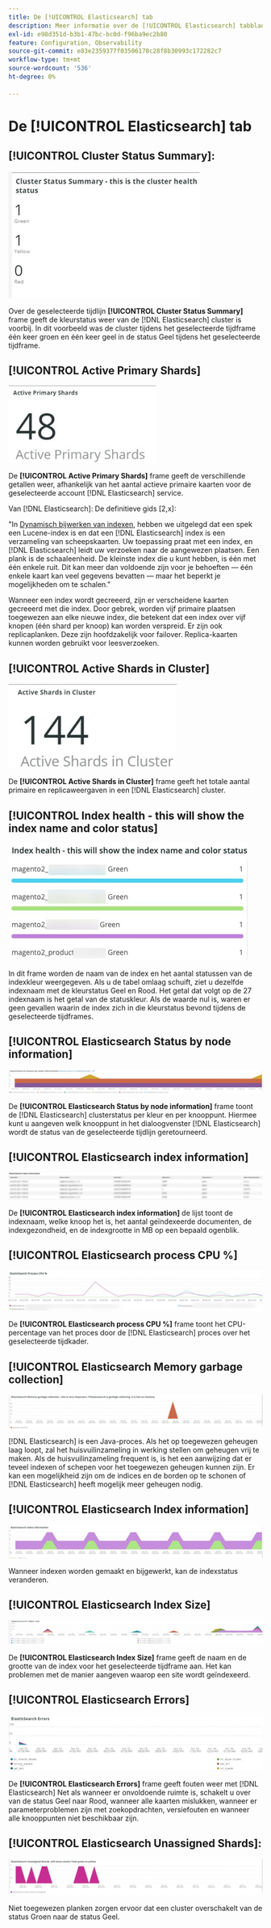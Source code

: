 ```yaml
---
title: De [!UICONTROL Elasticsearch] tab
description: Meer informatie over de [!UICONTROL Elasticsearch] tabblad van [!DNL Observation for Adobe Commerce].
exl-id: e98d351d-b3b1-47bc-bc0d-f96ba9ec2b80
feature: Configuration, Observability
source-git-commit: e83e2359377f03506178c28f8b30993c172282c7
workflow-type: tm+mt
source-wordcount: '536'
ht-degree: 0%

---
```


# De [!UICONTROL Elasticsearch] tab

## [!UICONTROL Cluster Status Summary]:

![Overzicht clusterstatus](../../assets/tools/cluster-status-summary.jpg)

Over de geselecteerde tijdlijn **[!UICONTROL Cluster Status Summary]** frame geeft de kleurstatus weer van de [!DNL Elasticsearch] cluster is voorbij. In dit voorbeeld was de cluster tijdens het geselecteerde tijdframe één keer groen en één keer geel in de status Geel tijdens het geselecteerde tijdframe.

## [!UICONTROL Active Primary Shards]

![Actieve primaire delen](../../assets/tools/active-primary-shards.jpg)

De **[!UICONTROL Active Primary Shards]** frame geeft de verschillende getallen weer, afhankelijk van het aantal actieve primaire kaarten voor de geselecteerde account [!DNL Elasticsearch] service.

Van [!DNL Elasticsearch]: De definitieve gids [2,x]:

&quot;In [Dynamisch bijwerken van indexen](https://www.elastic.co/guide/en/elasticsearch/guide/2.x/dynamic-indices.html), hebben we uitgelegd dat een spek een Lucene-index is en dat een [!DNL Elasticsearch] index is een verzameling van scheepskaarten. Uw toepassing praat met een index, en [!DNL Elasticsearch] leidt uw verzoeken naar de aangewezen plaatsen. Een plank is de schaaleenheid. De kleinste index die u kunt hebben, is één met één enkele ruit. Dit kan meer dan voldoende zijn voor je behoeften — één enkele kaart kan veel gegevens bevatten — maar het beperkt je mogelijkheden om te schalen.&quot;

Wanneer een index wordt gecreeerd, zijn er verscheidene kaarten gecreeerd met die index. Door gebrek, worden vijf primaire plaatsen toegewezen aan elke nieuwe index, die betekent dat een index over vijf knopen (één shard per knoop) kan worden verspreid. Er zijn ook replicaplanken. Deze zijn hoofdzakelijk voor failover. Replica-kaarten kunnen worden gebruikt voor leesverzoeken.

## [!UICONTROL Active Shards in Cluster]

![Actief delen in cluster](../../assets/tools/active-shards-in-cluster.jpg)

De **[!UICONTROL Active Shards in Cluster]** frame geeft het totale aantal primaire en replicaweergaven in een [!DNL Elasticsearch] cluster.

## [!UICONTROL Index health - this will show the index name and color status]

![Indexgezondheid](../../assets/tools/index-health.jpg)

In dit frame worden de naam van de index en het aantal statussen van de indexkleur weergegeven. Als u de tabel omlaag schuift, ziet u dezelfde indexnaam met de kleurstatus Geel en Rood. Het getal dat volgt op de 27 indexnaam is het getal van de statuskleur. Als de waarde nul is, waren er geen gevallen waarin de index zich in die kleurstatus bevond tijdens de geselecteerde tijdframes.

## [!UICONTROL Elasticsearch Status by node information]

![Elasticsearch-status](../../assets/tools/elasticsearch-status-by-node.jpg)

De **[!UICONTROL Elasticsearch Status by node information]** frame toont de [!DNL Elasticsearch] clusterstatus per kleur en per knooppunt. Hiermee kunt u aangeven welk knooppunt in het dialoogvenster [!DNL Elasticsearch] wordt de status van de geselecteerde tijdlijn geretourneerd.

## [!UICONTROL Elasticsearch index information]

![Elasticsearch-indexgegevens](../../assets/tools/elasticsearch-tab-elasticsearch-index-information-image-1.jpg)

De **[!UICONTROL Elasticsearch index information]** de lijst toont de indexnaam, welke knoop het is, het aantal geïndexeerde documenten, de indexgezondheid, en de indexgrootte in MB op een bepaald ogenblik.

## [!UICONTROL Elasticsearch process CPU %]

![Elasticsearch-processor](../../assets/tools/elasticsearch-process-cpu.jpg)

De **[!UICONTROL Elasticsearch process CPU %]** frame toont het CPU-percentage van het proces door de [!DNL Elasticsearch] proces over het geselecteerde tijdkader.

## [!UICONTROL Elasticsearch Memory garbage collection]

![Elasticsearch Geheugenafval](../../assets/tools/elasticsearch-memory-garbage.jpg)

[!DNL Elasticsearch] is een Java-proces. Als het op toegewezen geheugen laag loopt, zal het huisvuilinzameling in werking stellen om geheugen vrij te maken. Als de huisvuilinzameling frequent is, is het een aanwijzing dat er teveel indexen of schepen voor het toegewezen geheugen kunnen zijn. Er kan een mogelijkheid zijn om de indices en de borden op te schonen of [!DNL Elasticsearch] heeft mogelijk meer geheugen nodig.

## [!UICONTROL Elasticsearch Index information]

![Elasticsearch-indexgegevens](../../assets/tools/elasticsearch-index-information-2.jpg)

Wanneer indexen worden gemaakt en bijgewerkt, kan de indexstatus veranderen.

## [!UICONTROL Elasticsearch Index Size]

![Elasticsearch-indexgrootte](../../assets/tools/elasticsearch-index-size.jpg)

De **[!UICONTROL Elasticsearch Index Size]** frame geeft de naam en de grootte van de index voor het geselecteerde tijdframe aan. Het kan problemen met de manier aangeven waarop een site wordt geïndexeerd.

## [!UICONTROL Elasticsearch Errors]

![Elasticsearch-fouten](../../assets/tools/elasticsearch-tab-elasticsearch-errors.jpg)

De **[!UICONTROL Elasticsearch Errors]** frame geeft fouten weer met [!DNL Elasticsearch] Net als wanneer er onvoldoende ruimte is, schakelt u over van de status Geel naar Rood, wanneer alle kaarten mislukken, wanneer er parameterproblemen zijn met zoekopdrachten, versiefouten en wanneer alle knooppunten niet beschikbaar zijn.

## [!UICONTROL Elasticsearch Unassigned Shards]:

![Elasticsearch Niet toegewezen delen](../../assets/tools/elasticsearch-unassigned-shards.jpg)

Niet toegewezen planken zorgen ervoor dat een cluster overschakelt van de status Groen naar de status Geel.
